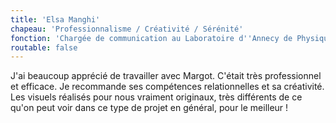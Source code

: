 ```yaml
---
title: 'Elsa Manghi'
chapeau: 'Professionnalisme / Créativité / Sérénité'
fonction: 'Chargée de communication au Laboratoire d''Annecy de Physique des Particules'
routable: false
---
```


J'ai beaucoup apprécié de travailler avec Margot. C'était très professionnel et efficace. Je recommande ses compétences relationnelles et sa créativité. Les visuels réalisés pour nous vraiment originaux, très différents de ce qu'on peut voir dans ce type de projet en général, pour le meilleur !